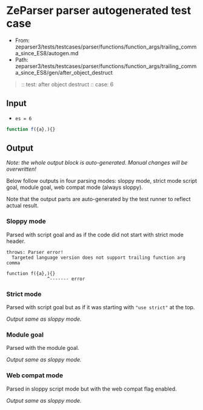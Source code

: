 # ZeParser parser autogenerated test case

- From: zeparser3/tests/testcases/parser/functions/function_args/trailing_comma_since_ES8/autogen.md
- Path: zeparser3/tests/testcases/parser/functions/function_args/trailing_comma_since_ES8/gen/after_object_destruct

> :: test: after object destruct
> :: case: 6

## Input

- `es = 6`

`````js
function f({a},){}
`````

## Output

_Note: the whole output block is auto-generated. Manual changes will be overwritten!_

Below follow outputs in four parsing modes: sloppy mode, strict mode script goal, module goal, web compat mode (always sloppy).

Note that the output parts are auto-generated by the test runner to reflect actual result.

### Sloppy mode

Parsed with script goal and as if the code did not start with strict mode header.

`````
throws: Parser error!
  Targeted language version does not support trailing function arg comma

function f({a},){}
               ^------- error
`````

### Strict mode

Parsed with script goal but as if it was starting with `"use strict"` at the top.

_Output same as sloppy mode._

### Module goal

Parsed with the module goal.

_Output same as sloppy mode._

### Web compat mode

Parsed in sloppy script mode but with the web compat flag enabled.

_Output same as sloppy mode._
